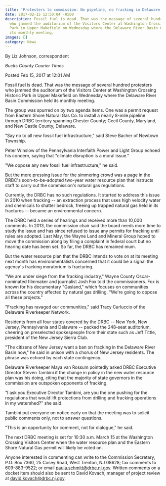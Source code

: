 ```yaml
---
title: 'Protesters to commission: No pipeline, no fracking in Delaware River Basin'
date: 2017-02-15 12:50:04 -0500
description: Fossil fuel is dead. That was the message of several hundred protesters
  who jammed the auditorium of the Visitors Center at Washington Crossing Historic
  Park in Upper Makefield on Wednesday where the Delaware River Basin Commission held
  its monthly meeting.
images: []
category: News
---
```

By Liz Johnson, correspondent

_Bucks County Courier Times_

Posted Feb 15, 2017 at 12:01 AM

Fossil fuel is dead. That was the message of several hundred protesters who jammed the auditorium of the Visitors Center at Washington Crossing Historic Park in Upper Makefield on Wednesday where the Delaware River Basin Commission held its monthly meeting.

The group was spurred on by two agenda items. One was a permit request from Eastern Shore Natural Gas Co. to install a nearly 8-mile pipeline through DRBC territory spanning Chester County; Cecil County, Maryland, and New Castle County, Delaware.

"Say no to all new fossil fuel infrastructure," said Steve Bacher of Newtown Township.

Peter Winslow of the Pennsylvania Interfaith Power and Light Group echoed his concern, saying that "climate disruption is a moral issue."

"We oppose any new fossil fuel infrastructure," he said.

But the more pressing issue for the simmering crowd was a page in the DRBC's soon-to-be-adopted two-year water resource plan that instructs staff to carry out the commission's natural gas regulations.

Currently, the DRBC has no such regulations. It started to address this issue in 2010 when fracking -- an extraction process that uses high velocity water and chemicals to shatter bedrock, freeing up trapped natural gas held in its fractures -- became an environmental concern.

The DRBC held a series of hearings and received more than 10,000 comments. In 2013, the commission chair said the board needs more time to study the issue and has since refused to issue any permits for fracking until rules are adopted. Last May, the Wayne Land and Mineral Group hoped to move the commission along by filing a complaint in federal court but no hearing date has been set. So far, the DRBC has remained mum.

But the water resource plan that the DRBC intends to vote on at its meeting next month has environmentalists concerned that it could be a signal the agency's fracking moratorium is fracturing.

"We are under siege from the fracking industry," Wayne County Oscar-nominated filmmaker and journalist Josh Fox told the commissioners. Fox is known for his documentary "Gasland," which focuses on communities across the country affected by natural gas drilling. "We're going to oppose all these projects."

"Fracking has ravaged our communities," said Tracy Carluccio of the Delaware Riverkeeper Network.

Residents from all four states covered by the DRBC -- New York, New Jersey, Pennsylvania and Delaware -- packed the 248-seat auditorium, cheering on preselected spokespeople from their state such as Jeff Tittle, president of the New Jersey Sierra Club.

"The citizens of New Jersey want a ban on fracking in the Delaware River Basin now," he said in unison with a chorus of New Jersey residents. The phrase was echoed by each state contingency.

Delaware Riverkeeper Maya van Rossum pointedly asked DRBC Executive Director Steven Tambini if the change in policy in the new water resource plan was his doing, citing that the majority of state governors in the commission are outspoken opponents of fracking.

"I ask you Executive Director Tambini, are you the one pushing for the regulations that would lift protections from drilling and fracking operations in my watershed?" she said.

Tambini put everyone on notice early on that the meeting was to solicit public comments only, not to answer questions.

"This is an opportunity for comment, not for dialogue," he said.

The next DRBC meeting is set for 10:30 a.m. March 15 at the Washington Crossing Visitors Center when the water resource plan and the Eastern Shore Natural Gas permit will likely be voted on.

Anyone interested in commenting can write to the Commission Secretary, P.O. Box 7360, 25 Cosey Road, West Trenton, NJ 08628; fax comments to 609-883-9522; or email  [paula.schmitt@drbc.nj.gov](mailto:paula.schmitt@drbc.nj.gov). Written comments on a docket item should also be sent to David Kovach, manager of project review at  [david.kovach@drbc.nj.gov](mailto:david.kovach@drbc.nj.gov).

